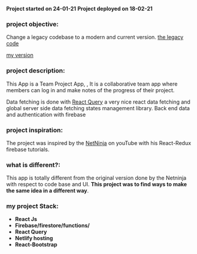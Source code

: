**Project started on 24-01-21**
**Project deployed on 18-02-21**

### project objective:
Change a legacy codebase to a modern and current version.
 [the legacy code](https://github.com/iamshaunjp/React-Redux-Firebase-App)
 

 [my version](https://github.com/alexotoo/project-app) 


### project description:

This App is a Team Project App, ,  It is a collaborative team app where members can log in and make notes of the progress of their project.

Data fetching is done with [React Query](https://react-query.tanstack.com/) a very nice react data fetching and global server side data fetching states management library.
Back end  data and authentication with firebase 


### project inspiration:

The project was inspired by the [NetNinja](https://github.com/iamshaunjp) on youTube with his React-Redux firebase tutorials.

### what is different?:

This app is totally different from the original version done by the Netninja with respect to code base and UI. **This project was to find ways to make the same idea in a different way**.

### my project Stack:
- **React Js** 
- **Firebase/firestore/functions/** 
- **React Query** 
- **Netlify hosting**
- **React-Bootstrap**
